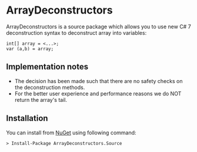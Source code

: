 # ArrayDeconstructors

ArrayDeconstructors is a source package which allows you to use new C# 7 deconstruction syntax to deconstruct array into variables:

    int[] array = <...>;
    var (a,b) = array;

## Implementation notes

- The decision has been made such that there are no safety checks on the deconstruction methods.
- For the better user experience and performance reasons we do NOT return the array's tail.

## Installation

You can install from [NuGet](https://nuget.org/packages/ArrayDeconstructors.Source/) using following command:

```
> Install-Package ArrayDeconstructors.Source
```

